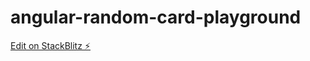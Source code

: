 # angular-random-card-playground

[Edit on StackBlitz ⚡️](https://stackblitz.com/edit/angular-ivy-dmbjgt)